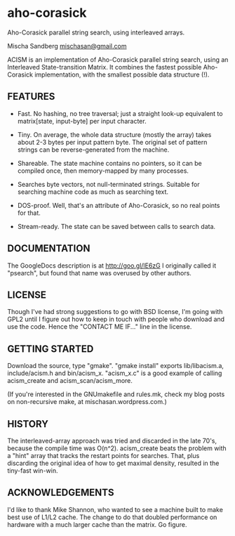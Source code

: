 aho-corasick
==

Aho-Corasick parallel string search, using interleaved arrays.

Mischa Sandberg mischasan@gmail.com

ACISM is an implementation of Aho-Corasick parallel string search,
using an Interleaved State-transition Matrix.
It combines the fastest possible Aho-Corasick implementation,
with the smallest possible data structure (!).

FEATURES
--------

* Fast. No hashing, no tree traversal; just a straight look-up equivalent to
    matrix[state, input-byte] per input character.

* Tiny. On average, the whole data structure (mostly the array) takes about 2-3 bytes per
    input pattern byte. The original set of pattern strings can be reverse-generated from the machine.

* Shareable. The state machine contains no pointers, so it can be compiled once,
    then memory-mapped by many processes.

* Searches byte vectors, not null-terminated strings.
    Suitable for searching machine code as much as searching text.

* DOS-proof. Well, that's an attribute of Aho-Corasick,
    so no real points for that.

* Stream-ready. The state can be saved between calls to search data.

DOCUMENTATION
-------------

The GoogleDocs description is at http://goo.gl/lE6zG
I originally called it "psearch", but found that name was overused by other authors.

LICENSE
-------

Though I've had strong suggestions to go with BSD license, I'm going with GPL2 until I figure out
how to keep in touch with people who download and use the code. Hence the "CONTACT ME IF..." line in the license.

GETTING STARTED
---------------

Download the source, type "gmake".
"gmake install" exports lib/libacism.a, include/acism.h and bin/acism_x.
"acism_x.c" is a good example of calling acism_create and acism_scan/acism_more.

(If you're interested in the GNUmakefile and rules.mk,
 check my blog posts on non-recursive make, at mischasan.wordpress.com.)
 
HISTORY
-------

The interleaved-array approach was tried and discarded in the late 70's, because the compile time was O(n^2). 
acism_create beats the problem with a "hint" array that tracks the restart points for searches.
That, plus discarding the original idea of how to get maximal density, resulted in the tiny-fast win-win.

ACKNOWLEDGEMENTS
----------------

I'd like to thank Mike Shannon, who wanted to see a machine built to make best use of L1/L2 cache.
The change to do that doubled performance on hardware with a much larger cache than the matrix.
Go figure.
